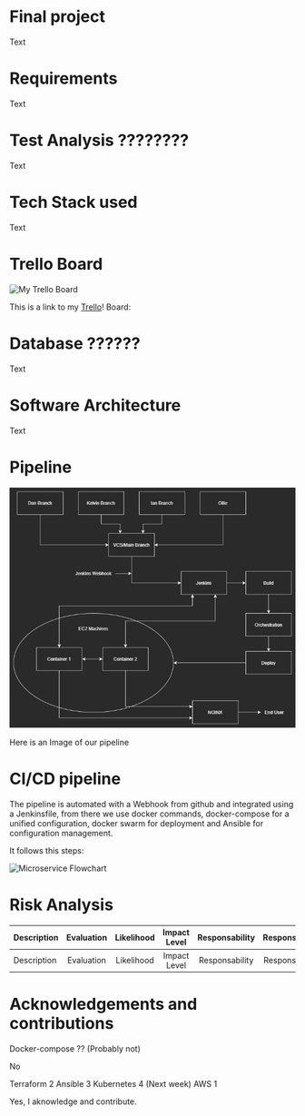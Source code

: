 
# Final project

Text

# Requirements

Text

# Test Analysis ????????

Text

# Tech Stack used

Text

# Trello Board

![My Trello Board](newimagelink)

This is a link to my [Trello][MyTrello]! Board:

[MyTrello]: https://trello.com/b/0i1GmcuQ/final-project

# Database ??????

Text

# Software Architecture

Text

# Pipeline

![Development Pipeline](/images/FinalProjectPipeline.jpg)

Here is an Image of our pipeline

# CI/CD pipeline

The pipeline is automated with a Webhook from github and integrated using a Jenkinsfile, from there we use docker commands, docker-compose for a unified configuration, docker swarm for deployment and Ansible for configuration management.<br>

It follows this steps:</p>

![Microservice Flowchart](image.jpg)

# Risk Analysis


| Description |Evaluation| Likelihood  | Impact Level | Responsability |  Response  |  Control Measures  
| :---        | :----:   |  :----:     |  :----:      |  :----:        |  :----:    |---:
| Description |Evaluation| Likelihood  | Impact Level | Responsability |  Response  |  Control Measures  


# Acknowledgements and contributions


Docker-compose ?? (Probably not)

No

Terraform 2
Ansible 3
Kubernetes 4 (Next week) 
AWS 1



Yes, I aknowledge and contribute.
